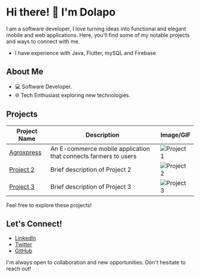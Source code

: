 <!--### Hi there 👋


**Dolapo-A/Dolapo-A** is a ✨ _special_ ✨ repository because its `README.md` (this file) appears on your GitHub profile.

Here are some ideas to get you started:

- 🔭 I’m currently working on ...
- 🌱 I’m currently learning ...
- 👯 I’m looking to collaborate on ...
- 🤔 I’m looking for help with ...
- 💬 Ask me about ...
- 📫 How to reach me: ...
- 😄 Pronouns: ...
- ⚡ Fun fact: ...
-->
# Hi there! 👋 I'm Dolapo

I am a software developer, I love turning ideas into functional and elegant mobile and web applications. Here, you'll find some of my notable projects and ways to connect with me.

- I have experience with Java, Flutter, mySQL and Firebase

## About Me

- 💻 Software Developer.
- 🌐 Tech Enthusiast exploring new technologies.

## Projects

| Project Name | Description | Image/GIF |  
|--------------|-------------|-----------|  
| [Agroxpress](Link-to-Project1) | An E-commerce mobile application that connects farmers to users | ![Project 1](Link-to-Image-or-GIF1) |  
| [Project 2](Link-to-Project2) | Brief description of Project 2 | ![Project 2](Link-to-Image-or-GIF2) |  
| [Project 3](Link-to-Project3) | Brief description of Project 3 | ![Project 3](Link-to-Image-or-GIF3) |  

Feel free to explore these projects!

## Let's Connect!

- [LinkedIn](Link-to-LinkedIn)
- [Twitter](Link-to-Twitter)
- [GitHub](Link-to-GitHub)

I'm always open to collaboration and new opportunities. Don't hesitate to reach out!

